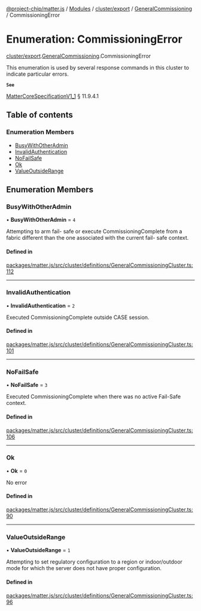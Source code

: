 [@project-chip/matter.js](../README.md) / [Modules](../modules.md) / [cluster/export](../modules/cluster_export.md) / [GeneralCommissioning](../modules/cluster_export.GeneralCommissioning.md) / CommissioningError

# Enumeration: CommissioningError

[cluster/export](../modules/cluster_export.md).[GeneralCommissioning](../modules/cluster_export.GeneralCommissioning.md).CommissioningError

This enumeration is used by several response commands in this cluster to indicate particular errors.

**`See`**

[MatterCoreSpecificationV1_1](../interfaces/spec_export.MatterCoreSpecificationV1_1.md) § 11.9.4.1

## Table of contents

### Enumeration Members

- [BusyWithOtherAdmin](cluster_export.GeneralCommissioning.CommissioningError.md#busywithotheradmin)
- [InvalidAuthentication](cluster_export.GeneralCommissioning.CommissioningError.md#invalidauthentication)
- [NoFailSafe](cluster_export.GeneralCommissioning.CommissioningError.md#nofailsafe)
- [Ok](cluster_export.GeneralCommissioning.CommissioningError.md#ok)
- [ValueOutsideRange](cluster_export.GeneralCommissioning.CommissioningError.md#valueoutsiderange)

## Enumeration Members

### BusyWithOtherAdmin

• **BusyWithOtherAdmin** = ``4``

Attempting to arm fail- safe or execute CommissioningComplete from a fabric different than the one
associated with the current fail- safe context.

#### Defined in

[packages/matter.js/src/cluster/definitions/GeneralCommissioningCluster.ts:112](https://github.com/project-chip/matter.js/blob/ac2c2688/packages/matter.js/src/cluster/definitions/GeneralCommissioningCluster.ts#L112)

___

### InvalidAuthentication

• **InvalidAuthentication** = ``2``

Executed CommissioningComplete outside CASE session.

#### Defined in

[packages/matter.js/src/cluster/definitions/GeneralCommissioningCluster.ts:101](https://github.com/project-chip/matter.js/blob/ac2c2688/packages/matter.js/src/cluster/definitions/GeneralCommissioningCluster.ts#L101)

___

### NoFailSafe

• **NoFailSafe** = ``3``

Executed CommissioningComplete when there was no active Fail-Safe context.

#### Defined in

[packages/matter.js/src/cluster/definitions/GeneralCommissioningCluster.ts:106](https://github.com/project-chip/matter.js/blob/ac2c2688/packages/matter.js/src/cluster/definitions/GeneralCommissioningCluster.ts#L106)

___

### Ok

• **Ok** = ``0``

No error

#### Defined in

[packages/matter.js/src/cluster/definitions/GeneralCommissioningCluster.ts:90](https://github.com/project-chip/matter.js/blob/ac2c2688/packages/matter.js/src/cluster/definitions/GeneralCommissioningCluster.ts#L90)

___

### ValueOutsideRange

• **ValueOutsideRange** = ``1``

Attempting to set regulatory configuration to a region or indoor/outdoor mode for which the server does not
have proper configuration.

#### Defined in

[packages/matter.js/src/cluster/definitions/GeneralCommissioningCluster.ts:96](https://github.com/project-chip/matter.js/blob/ac2c2688/packages/matter.js/src/cluster/definitions/GeneralCommissioningCluster.ts#L96)
